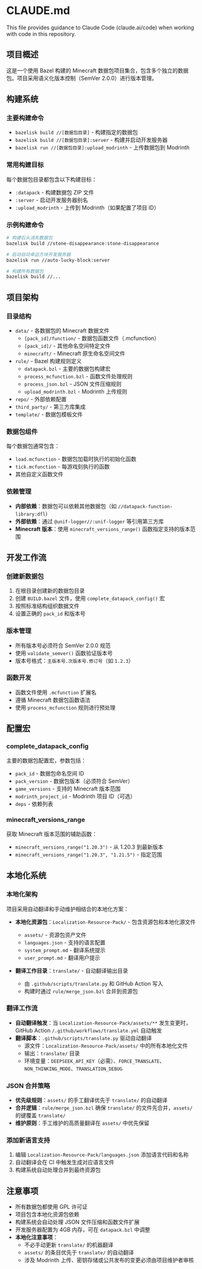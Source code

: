 # CLAUDE.md

This file provides guidance to Claude Code (claude.ai/code) when working with code in this repository.

## 项目概述

这是一个使用 Bazel 构建的 Minecraft 数据包项目集合，包含多个独立的数据包。项目采用语义化版本控制（SemVer 2.0.0）进行版本管理。

## 构建系统

### 主要构建命令

- `bazelisk build //[数据包目录]` - 构建指定的数据包
- `bazelisk build //[数据包目录]:server` - 构建并启动开发服务器
- `bazelisk run //[数据包目录]:upload_modrinth` - 上传数据包到 Modrinth

### 常用构建目标

每个数据包目录都包含以下构建目标：

- `:datapack` - 构建数据包 ZIP 文件
- `:server` - 启动开发服务器别名
- `:upload_modrinth` - 上传到 Modrinth（如果配置了项目 ID）

### 示例构建命令

```bash
# 构建石头消失数据包
bazelisk build //stone-disappearance:stone-disappearance

# 启动自动幸运方块开发服务器
bazelisk run //auto-lucky-block:server

# 构建所有数据包
bazelisk build //...
```

## 项目架构

### 目录结构

- `data/` - 各数据包的 Minecraft 数据文件
  - `[pack_id]/function/` - 数据包函数文件（.mcfunction）
  - `[pack_id]/` - 其他命名空间特定文件
  - `minecraft/` - Minecraft 原生命名空间文件
- `rule/` - Bazel 构建规则定义
  - `datapack.bzl` - 主要的数据包构建宏
  - `process_mcfunction.bzl` - 函数文件处理规则
  - `process_json.bzl` - JSON 文件压缩规则
  - `upload_modrinth.bzl` - Modrinth 上传规则
- `repo/` - 外部依赖配置
- `third_party/` - 第三方库集成
- `template/` - 数据包模板文件

### 数据包组件

每个数据包通常包含：

- `load.mcfunction` - 数据包加载时执行的初始化函数
- `tick.mcfunction` - 每游戏刻执行的函数
- 其他自定义函数文件

### 依赖管理

- **内部依赖**：数据包可以依赖其他数据包（如 `//datapack-function-library:dfl`）
- **外部依赖**：通过 `@unif-logger//:unif-logger` 等引用第三方库
- **Minecraft 版本**：使用 `minecraft_versions_range()` 函数指定支持的版本范围

## 开发工作流

### 创建新数据包

1. 在根目录创建新的数据包目录
2. 创建 `BUILD.bazel` 文件，使用 `complete_datapack_config()` 宏
3. 按照标准结构组织数据文件
4. 设置正确的 `pack_id` 和版本号

### 版本管理

- 所有版本号必须符合 SemVer 2.0.0 规范
- 使用 `validate_semver()` 函数验证版本号
- 版本号格式：`主版本号.次版本号.修订号`（如 `1.2.3`）

### 函数开发

- 函数文件使用 `.mcfunction` 扩展名
- 遵循 Minecraft 数据包函数语法
- 使用 `process_mcfunction` 规则进行预处理

## 配置宏

### complete_datapack_config

主要的数据包配置宏，参数包括：

- `pack_id` - 数据包命名空间 ID
- `pack_version` - 数据包版本（必须符合 SemVer）
- `game_versions` - 支持的 Minecraft 版本范围
- `modrinth_project_id` - Modrinth 项目 ID（可选）
- `deps` - 依赖列表

### minecraft_versions_range

获取 Minecraft 版本范围的辅助函数：

- `minecraft_versions_range("1.20.3")` - 从 1.20.3 到最新版本
- `minecraft_versions_range("1.20.3", "1.21.5")` - 指定范围

## 本地化系统

### 本地化架构

项目采用自动翻译和手动维护相结合的本地化方案：

- **本地化资源包**：`Localization-Resource-Pack/` - 包含资源包和本地化源文件
  - `assets/` - 资源包资产文件
  - `languages.json` - 支持的语言配置
  - `system_prompt.md` - 翻译系统提示
  - `user_prompt.md` - 翻译用户提示

- **翻译工作目录**：`translate/` - 自动翻译输出目录
  - 由 `.github/scripts/translate.py` 和 GitHub Action 写入
  - 构建时通过 `rule/merge_json.bzl` 合并到资源包

### 翻译工作流

- **自动翻译触发**：当 `Localization-Resource-Pack/assets/**` 发生变更时，GitHub Action `/.github/workflows/translate.yml` 自动触发
- **翻译脚本**：`.github/scripts/translate.py` 驱动自动翻译
  - 源文件：`Localization-Resource-Pack/assets/` 中的所有本地化文件
  - 输出：`translate/` 目录
  - 环境变量：`DEEPSEEK_API_KEY`（必需）、`FORCE_TRANSLATE`、`NON_THINKING_MODE`、`TRANSLATION_DEBUG`

### JSON 合并策略

- **优先级规则**：`assets/` 的手工翻译优先于 `translate/` 的自动翻译
- **合并逻辑**：`rule/merge_json.bzl` 确保 `translate/` 的文件先合并，`assets/` 的键覆盖 `translate/`
- **维护原则**：手工维护的高质量翻译在 `assets/` 中优先保留

### 添加新语言支持

1. 编辑 `Localization-Resource-Pack/languages.json` 添加语言代码和名称
2. 自动翻译会在 CI 中触发生成对应语言文件
3. 构建系统自动处理合并到最终资源包

## 注意事项

- 所有数据包都使用 GPL 许可证
- 项目包含本地化资源包依赖
- 构建系统会自动处理 JSON 文件压缩和函数文件扩展
- 开发服务器配置为 4GB 内存，可在 `datapack.bzl` 中调整
- **本地化注意事项**：
  - 不必手动更新 `translate/` 的机器翻译
  - `assets/` 的条目优先于 `translate/` 的自动翻译
  - 涉及 Modrinth 上传、密钥存储或公共发布的变更必须由项目维护者审核
